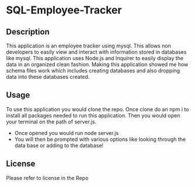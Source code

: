 # SQL-Employee-Tracker

## Description


This application is an employee tracker using mysql. This allows non developers to easily view and interact with information stored in databases like mysql. This application uses Node.js and Inquirer to easily display the data in an organized clean fashion. Making this application showed me how schema files work which includes creating databases and also dropping data into these databases created. 

## Usage

To use this application you would clone the repo. Once clone do an npm i to install all packages needed to run this application. Then you would open your terminal on the path of server.js.
- Once opened you would run node server.js
- You will then be prompted with various options like looking through the data base or adding to the database!



## License

Please refer to license in the Repo